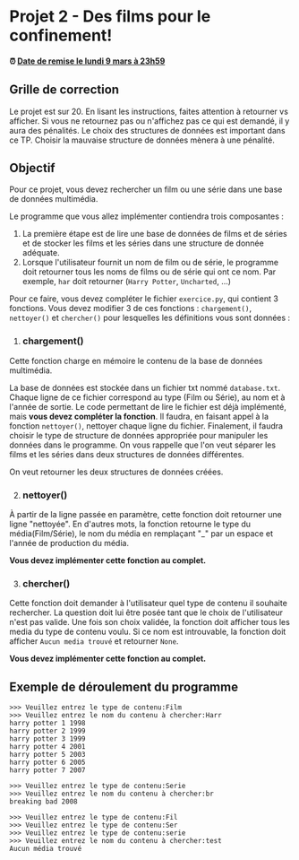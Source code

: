 # Projet 2 - Des films pour le confinement!

<!--- Changer la date de remise en modifiant le URL--->
#### :alarm_clock: [Date de remise le lundi 9 mars à 23h59](https://www.timeanddate.com/countdown/generic?iso=20210309T2359&p0=165&font=cursive)

## Grille de correction
Le projet est sur 20. En lisant les instructions, faites attention à retourner vs afficher. Si vous ne retournez pas ou n'affichez pas ce qui est demandé, il y aura des pénalités. Le choix des structures de données est important dans ce TP. Choisir la mauvaise structure de données mènera à une pénalité.


## Objectif
Pour ce projet, vous devez rechercher un film ou une série dans une base de données multimédia.

Le programme que vous allez implémenter contiendra trois composantes :
1. La première étape est de lire une base de données de films et de séries et de stocker les films et les séries dans une structure de donnée adéquate.
2. Lorsque l'utilisateur fournit un nom de film ou de série, le programme doit retourner tous les noms de films ou de série qui ont ce nom. Par exemple, `har` doit retourner (`Harry Potter`, `Uncharted`, ...)

Pour ce faire, vous devez compléter le fichier `exercice.py`, qui contient 3 fonctions. Vous devez modifier 3 de ces fonctions : `chargement()`, `nettoyer()` et `chercher()` pour lesquelles les définitions vous sont données :

1. ### chargement()

Cette fonction charge en mémoire le contenu de la base de données multimédia.

La base de données est stockée dans un fichier txt nommé `database.txt`. Chaque ligne de ce fichier correspond au type (Film ou Série), au nom et à l'année de sortie. Le code permettant de lire le fichier est déjà implémenté, mais **vous devez compléter la fonction**. Il faudra, en faisant appel à la fonction `nettoyer()`, nettoyer chaque ligne du fichier. Finalement, il faudra choisir le type de structure de données appropriée pour manipuler les données dans le programme. On vous rappelle que l'on veut séparer les films et les séries dans deux structures de données différentes.

On veut retourner les deux structures de données créées.

2. ### nettoyer()

À partir de la ligne passée en paramètre, cette fonction doit retourner une ligne "nettoyée". En d'autres mots, la fonction retourne le type du média(Film/Série), le nom du média en remplaçant "_" par un espace et l'année de production du média.

**Vous devez implémenter cette fonction au complet.** 

3. ### chercher()

Cette fonction doit demander à l'utilisateur quel type de contenu il souhaite rechercher. La question doit lui être posée tant que le choix de l'utilisateur n'est pas valide. Une fois son choix validée, la fonction doit afficher tous les media du type de contenu voulu. Si ce nom est introuvable, la fonction doit afficher `Aucun media trouvé` et retourner `None`.

**Vous devez implémenter cette fonction au complet.**

## Exemple de déroulement du programme

```
>>> Veuillez entrez le type de contenu:Film
>>> Veuillez entrez le nom du contenu à chercher:Harr
harry potter 1 1998
harry potter 2 1999
harry potter 3 1999
harry potter 4 2001
harry potter 5 2003
harry potter 6 2005
harry potter 7 2007

>>> Veuillez entrez le type de contenu:Serie
>>> Veuillez entrez le nom du contenu à chercher:br
breaking bad 2008

>>> Veuillez entrez le type de contenu:Fil
>>> Veuillez entrez le type de contenu:Ser
>>> Veuillez entrez le type de contenu:serie
>>> Veuillez entrez le nom du contenu à chercher:test
Aucun média trouvé
```